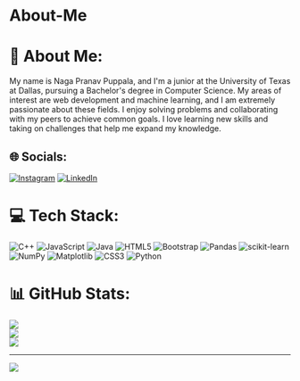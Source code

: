 # About-Me
# 💫 About Me:
My name is Naga Pranav Puppala, and I'm a junior at the University of Texas at Dallas, pursuing a Bachelor's degree in Computer Science. My areas of interest are web development and machine learning, and I am extremely passionate about these fields. I enjoy solving problems and collaborating with my peers to achieve common goals. I love learning new skills and taking on challenges that help me expand my knowledge.


## 🌐 Socials:
[![Instagram](https://img.shields.io/badge/Instagram-%23E4405F.svg?logo=Instagram&logoColor=white)](https://instagram.com/pranav_puppala) 
[![LinkedIn](https://img.shields.io/badge/LinkedIn-PranavPuppala-%230077B5)](https://www.linkedin.com/in/pranav-puppala-243a4127a)



# 💻 Tech Stack:
![C++](https://img.shields.io/badge/c++-%2300599C.svg?style=for-the-badge&logo=c%2B%2B&logoColor=white) ![JavaScript](https://img.shields.io/badge/javascript-%23323330.svg?style=for-the-badge&logo=javascript&logoColor=%23F7DF1E) ![Java](https://img.shields.io/badge/java-%23ED8B00.svg?style=for-the-badge&logo=openjdk&logoColor=white) ![HTML5](https://img.shields.io/badge/html5-%23E34F26.svg?style=for-the-badge&logo=html5&logoColor=white) ![Bootstrap](https://img.shields.io/badge/bootstrap-%238511FA.svg?style=for-the-badge&logo=bootstrap&logoColor=white) ![Pandas](https://img.shields.io/badge/pandas-%23150458.svg?style=for-the-badge&logo=pandas&logoColor=white) ![scikit-learn](https://img.shields.io/badge/scikit--learn-%23F7931E.svg?style=for-the-badge&logo=scikit-learn&logoColor=white) ![NumPy](https://img.shields.io/badge/numpy-%23013243.svg?style=for-the-badge&logo=numpy&logoColor=white) ![Matplotlib](https://img.shields.io/badge/Matplotlib-%23ffffff.svg?style=for-the-badge&logo=Matplotlib&logoColor=black) ![CSS3](https://img.shields.io/badge/css3-%231572B6.svg?style=for-the-badge&logo=css3&logoColor=white) ![Python](https://img.shields.io/badge/python-3670A0?style=for-the-badge&logo=python&logoColor=ffdd54)
# 📊 GitHub Stats:
![](https://github-readme-stats.vercel.app/api?username=PranavPuppala&theme=great-gatsby&hide_border=false&include_all_commits=true&count_private=false)<br/>
![](https://github-readme-streak-stats.herokuapp.com/?user=PranavPuppala&theme=great-gatsby&hide_border=false)<br/>
![](https://github-readme-stats.vercel.app/api/top-langs/?username=PranavPuppala&theme=great-gatsby&hide_border=false&include_all_commits=true&count_private=false&layout=compact)

---
[![](https://visitcount.itsvg.in/api?id=PranavPuppala&icon=0&color=2)](https://visitcount.itsvg.in)

<!-- Proudly created with GPRM ( https://gprm.itsvg.in ) -->

